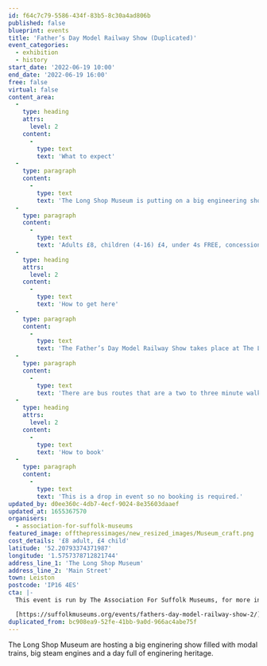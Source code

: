```yaml
---
id: f64c7c79-5586-434f-83b5-8c30a4ad806b
published: false
blueprint: events
title: 'Father’s Day Model Railway Show (Duplicated)'
event_categories:
  - exhibition
  - history
start_date: '2022-06-19 10:00'
end_date: '2022-06-19 16:00'
free: false
virtual: false
content_area:
  -
    type: heading
    attrs:
      level: 2
    content:
      -
        type: text
        text: 'What to expect'
  -
    type: paragraph
    content:
      -
        type: text
        text: 'The Long Shop Museum is putting on a big engineering show on Sunday 19 June. There’ll be model railways, live steam engines and models, and a museum full of engineering heritage!'
  -
    type: paragraph
    content:
      -
        type: text
        text: 'Adults £8, children (4-16) £4, under 4s FREE, concessions £6. FREE entry for dads accompanied by a child under 16.'
  -
    type: heading
    attrs:
      level: 2
    content:
      -
        type: text
        text: 'How to get here'
  -
    type: paragraph
    content:
      -
        type: text
        text: 'The Father’s Day Model Railway Show takes place at The Long Shop Museum, IP16 4ES.'
  -
    type: paragraph
    content:
      -
        type: text
        text: 'There are bus routes that are a two to three minute walk from the venue.'
  -
    type: heading
    attrs:
      level: 2
    content:
      -
        type: text
        text: 'How to book'
  -
    type: paragraph
    content:
      -
        type: text
        text: 'This is a drop in event so no booking is required.'
updated_by: d0ee360c-4db7-4ecf-9024-8e35603daaef
updated_at: 1655367570
organisers:
  - association-for-suffolk-museums
featured_image: offthepressimages/new_resized_images/Museum_craft.png
cost_details: '£8 adult, £4 child'
latitude: '52.20793374371987'
longitude: '1.5757378712821744'
address_line_1: 'The Long Shop Museum'
address_line_2: 'Main Street'
town: Leiston
postcode: 'IP16 4ES'
cta: |-
  This event is run by The Association For Suffolk Museums, for more information please get in touch via:

  [https://suffolkmuseums.org/events/fathers-day-model-railway-show-2/](https://suffolkmuseums.org/events/fathers-day-model-railway-show-2/)
duplicated_from: bc908ea9-52fe-41bb-9a0d-966ac4abe75f
---
```

The Long Shop Museum are hosting a big enginering show filled with modal trains, big steam engines and a day full of enginering heritage.
